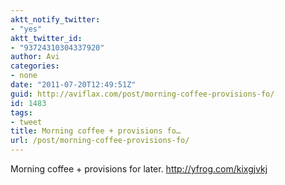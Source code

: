 ```yaml
---
aktt_notify_twitter:
- "yes"
aktt_twitter_id:
- "93724310304337920"
author: Avi
categories:
- none
date: "2011-07-20T12:49:51Z"
guid: http://aviflax.com/post/morning-coffee-provisions-fo/
id: 1483
tags:
- tweet
title: Morning coffee + provisions fo…
url: /post/morning-coffee-provisions-fo/
---
```

Morning coffee + provisions for later. <a href="http://yfrog.com/kixgjvkj" rel="nofollow">http://yfrog.com/kixgjvkj</a>